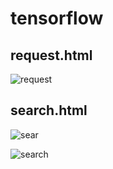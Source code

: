 # tensorflow
## request.html

![request](https://user-images.githubusercontent.com/66376774/99023826-c08afe00-25a8-11eb-80e2-41271680ede3.GIF)

## search.html
  
![sear](https://user-images.githubusercontent.com/66376774/99023839-c84aa280-25a8-11eb-9983-54157fb7b370.GIF)

![search](https://user-images.githubusercontent.com/66376774/99023835-c680df00-25a8-11eb-8f81-98547065bb51.GIF)

